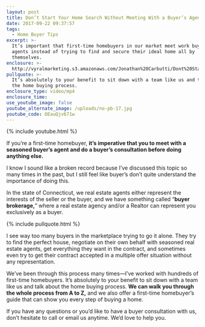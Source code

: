 ```yaml
---
layout: post
title: Don’t Start Your Home Search Without Meeting With a Buyer’s Agent First
date: 2017-09-22 09:37:57
tags:
  - Home Buyer Tips
excerpt: >-
  It’s important that first-time homebuyers in our market meet work buyer’s
  agents instead of trying to find and secure their ideal home all by
  themselves.
enclosure: >-
  http://vyralmarketing.s3.amazonaws.com/Jonathan%20Carbutti/Dont%20Start%20Your%20Home%20Search%20Without%20Meeting%20With%20a%20Buyers%20Agent%20First.mp4
pullquote: >-
  It’s absolutely to your benefit to sit down with a team like us and talk about
  the home buying process.
enclosure_type: video/mp4
enclosure_time:
use_youtube_image: false
youtube_alternate_image: /uploads/no-pb-17.jpg
youtube_code: OEauQjv671w
---
```



{% include youtube.html %}

If you’re a first-time homebuyer, **it’s imperative that you to meet with a seasoned buyer’s agent and do a buyer’s consultation before doing anything else.**

I know I sound like a broken record because I’ve discussed this topic so many times in the past, but I still feel like buyer’s don’t quite understand the importance of doing this.

In the state of Connecticut, we real estate agents either represent the interests of the seller or the buyer, and we have something called “**buyer brokerage,**” where a real estate agency and/or a Realtor can represent you exclusively as a buyer.

{% include pullquote.html %}

I see way too many buyers in the marketplace trying to go it alone. They try to find the perfect house, negotiate on their own behalf with seasoned real estate agents, get everything they want in the contract, and sometimes even try to get their contract accepted in a multiple offer situation without any representation.

We’ve been through this process many times—I’ve worked with hundreds of first-time homebuyers. It’s absolutely to your benefit to sit down with a team like us and talk about the home buying process. **We can walk you through the whole process from A to Z,** and we also offer a first-time homebuyer’s guide that can show you every step of buying a home.

If you have any questions or you’d like to have a buyer consultation with us, don’t hesitate to call or email us anytime. We’d love to help you.